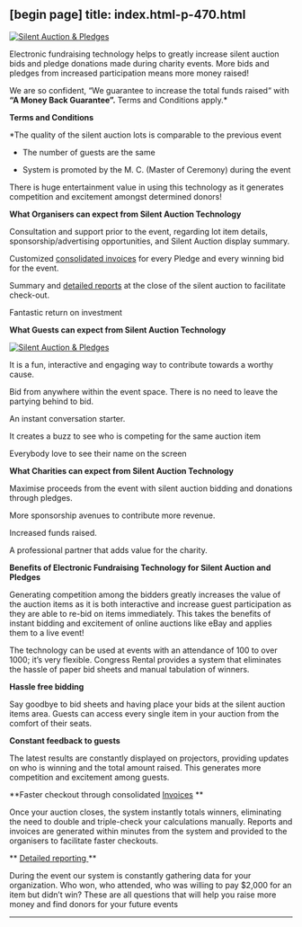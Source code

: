 [begin page]
 title: index.html-p-470.html
----------------------------------------------------------

[ ![Silent Auction &amp; Pledges](/wp-content/uploads/2011/09/16.png)](/wp-content/uploads/2011/09/16.png)

Electronic fundraising technology helps to greatly increase silent auction bids and pledge donations made during charity events. More bids and pledges from increased participation means more money raised!

We are so confident, &ldquo;We guarantee to increase the total funds raised&ldquo; with **&ldquo;A Money Back Guarantee&rdquo;.** Terms and Conditions apply.*

**Terms and Conditions**

*The quality of the silent auction lots is comparable to the previous event

* The number of guests are the same

* System is promoted by the M. C. (Master of Ceremony) during the event

There is huge entertainment value in using this technology as it generates competition and excitement amongst determined donors!

**What Organisers can expect from Silent Auction Technology**

Consultation and support prior to the event, regarding lot item details, sponsorship/advertising opportunities, and Silent Auction display summary.

Customized [consolidated invoices](wp-content/uploads/2011/09/silent_auction_invoice.png) for every Pledge and every winning bid for the event.

Summary and [detailed reports](wp-content/uploads/2011/09/silent_auction_report.png) at the close of the silent auction to facilitate check-out.

Fantastic return on investment

**What Guests can expect from Silent Auction Technology**

[ ![Silent Auction &amp; Pledges](/wp-content/uploads/2011/09/22.png)](/wp-content/uploads/2011/09/22.png)

It is a fun, interactive and engaging way to contribute towards a worthy cause.

Bid from anywhere within the event space. There is no need to leave the partying behind to bid.

An instant conversation starter.

It creates a buzz to see who is competing for the same auction item

Everybody love to see their name on the screen

**What Charities can expect from Silent Auction Technology**

Maximise proceeds from the event with silent auction bidding and donations through pledges.

More sponsorship avenues to contribute more revenue.

Increased funds raised.

A professional partner that adds value for the charity.

**Benefits of Electronic Fundraising Technology for Silent Auction and Pledges**

Generating competition among the bidders greatly increases the value of the auction items as it is both interactive and increase guest participation as they are able to re-bid on items immediately. This takes the benefits of instant bidding and excitement of online auctions like eBay and applies them to a live event!

The technology can be used at events with an attendance of 100 to over 1000; it’s very flexible. Congress Rental provides a system that eliminates the hassle of paper bid sheets and manual tabulation of winners.

**Hassle free bidding**

Say goodbye to bid sheets and having place your bids at the silent auction items area. Guests can access every single item in your auction from the comfort of their seats.

**Constant feedback to guests**

The latest results are constantly displayed on projectors, providing updates on who is winning and the total amount raised. This generates more competition and excitement among guests.

**Faster checkout through consolidated [Invoices](wp-content/uploads/2011/09/silent_auction_invoice.png) **

Once your auction closes, the system instantly totals winners, eliminating the need to double and triple-check your calculations manually. Reports and invoices are generated within minutes from the system and provided to the organisers to facilitate faster checkouts.

** [Detailed reporting ](wp-content/uploads/2011/09/silent_auction_report.png) **

During the event our system is constantly gathering data for your organization. Who won, who attended, who was willing to pay $2,000 for an item but didn’t win? These are all questions that will help you raise more money and find donors for your future events




----------------------------------------------------------
